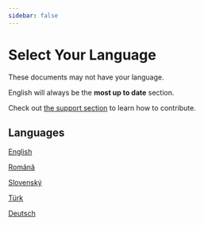 ```yaml
---
sidebar: false
---
```


# Select Your Language

These documents may not have your language.

English will always be the **most up to date** section.

Check out [the support section](./support/) to learn how to contribute.

## Languages

[English](/en/introduction)

[Română](/ro/introduction)

[Slovenský](/sk/introduction)

[Türk](/tr/introduction)

[Deutsch](/de/introduction)

